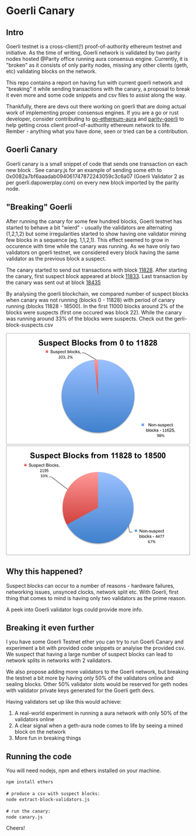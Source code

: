 # Goerli Canary

## Intro

Goerli testnet is a cross-client(!) proof-of-authority ethereum testnet and initiative. As the time of writing, Goerli network is validated by two parity nodes hosted @Parity office running aura consensus engine. Currently, it is "broken" as it consists of only parity nodes, missing any other clients (geth, etc) validating blocks on the network.  

This repo contains a report on having fun with current goerli network and "breaking" it while sending transactions with the canary, a proposal to break it even more and some code snippets and csv files to assist along the way.

Thankfully, there are devs out there working on goerli that are doing actual work of implementing proper consensus engines. If you are a go or rust developer, consider contributing to [go-ethereum-aura](https://github.com/goerli/go-ethereum-aura) and [parity-goerli](https://github.com/goerli/parity-goerli) to help getting cross client proof-of-authority ethereum network to life. Rember - anything what you have done, seen or tried can be a contribution.
 

## Goerli Canary

Goerli canary is a small snippet of code that sends one transaction on each new block . See canary.js for an example of sending some eth to 0x0082a7bf6aaadab094061747872243059c3c6a07 (Goerli Validator 2 as per goerli.dapowerplay.com) on every new block imported by the parity node. 

## "Breaking" Goerli

After running the canary for some few hundred blocks, Goerli testnet has started to behave a bit "wierd" - usually the validators are alternating (1,2,1,2) but some irregularities started to show having one validator mining few blocks in a sequence (eg. 1,1,2,1). This effect seemed to grow in occurence with time while the canary was running. As we have only two validators on goerli testnet, we considered every block having the same validator as the previous block a suspect.

The canary started to send out transactions with block [11828](https://goerli.dapowerplay.com/block/11828). After starting the canary, first suspect block appeared at block [11833](https://goerli.dapowerplay.com/block/11833). Last transaction by the canary was sent out at block [18435]( https://goerli.dapowerplay.com/block/18435)

By analysing the goerli blockchain, we compared number of suspect blocks when canary was not running (blocks 0 - 11828) with period of canary running (blocks 11828 - 18500). In the first 11000 blocks around 2% of the blocks were suspects (first one occured was block 22). While the canary was running around 33% of the blocks were suspects. Check out the gerli-block-suspects.csv


![Pie-1](/pics/pie-1.png)
![Pie-2](/pics/pie-2.png)

## Why this happened?

Suspect blocks can occur to a number of reasons - hardware failures, networking issues, unsynced clocks, network split etc. With Goerli, first thing that comes to mind is having only two validators as the prime reason. 

A peek into Goerli validator logs could provide more info.


## Breaking it even further

I you have some Goerli Testnet ether you can try to run Goerli Canary and experiment a bit with provided code snippets or analyise the provided csv. We suspect that having a large number of suspect blocks can lead to network splits in networks with 2 validators.

We also propose adding more validators to the Goerli network, but breaking the testnet a bit more by having only 50% of the validators online and sealing blocks. Other 50% validator slots would be reserved for geth nodes with validator private keys generated for the Goerli geth devs. 

Having validators set up like this would achieve: 

1) A real-world experiment in running a aura network with only 50% of the validators online
2) A clear signal when a geth-aura node comes to life by seeing a mined block on the network
3) More fun in breaking things

## Running the code

You will need nodejs, npm and ethers installed on your machine.

```
npm install ethers

# produce a csv with suspect blocks:
node extract-block-validators.js

# run the canary:
node canary.js
```

Cheers!













